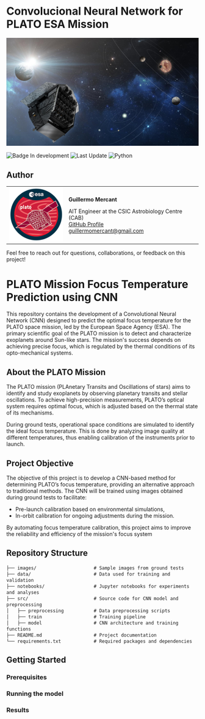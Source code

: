 # Convolucional Neural Network for PLATO ESA Mission
![PLATO conceptual Image](images/Conceptual_Image.png)

![Badge In development](https://img.shields.io/badge/STATUS-In%20development-green)
![Last Update](https://img.shields.io/badge/Last_Update-October_2024-blue)
![Python](https://img.shields.io/badge/python-3670A0?style=for-the-badge&logo=python&logoColor=ffdd54)

## Author
<table>
<tr>
<td align="left">

<img src="images/plato_logo_320x320.png" alt="PLATO Logo Image" width="150">

</td>
<td align="left">

**Guillermo Mercant**  

AIT Engineer at the CSIC Astrobiology Centre (CAB)  
[GitHub Profile](https://github.com/Wiflys13)  
[guillermomercant@gmail.com](mailto:guillermomercant@gmail.com)

</td>
</tr>
</table>
Feel free to reach out for questions, collaborations, or feedback on this project!


# PLATO Mission Focus Temperature Prediction using CNN
This repository contains the development of a Convolutional Neural Network (CNN) designed to predict the optimal focus temperature for the PLATO space mission, led by the European Space Agency (ESA). The primary scientific goal of the PLATO mission is to detect and characterize exoplanets around Sun-like stars. The mission's success depends on achieving precise focus, which is regulated by the thermal conditions of its opto-mechanical systems.

## About the PLATO Mission
The PLATO mission (PLAnetary Transits and Oscillations of stars) aims to identify and study exoplanets by observing planetary transits and stellar oscillations. To achieve high-precision measurements, PLATO’s optical system requires optimal focus, which is adjusted based on the thermal state of its mechanisms.

During ground tests, operational space conditions are simulated to identify the ideal focus temperature. This is done by analyzing image quality at different temperatures, thus enabling calibration of the instruments prior to launch.

## Project Objective
The objective of this project is to develop a CNN-based method for determining PLATO’s focus temperature, providing an alternative approach to traditional methods. The CNN will be trained using images obtained during ground tests to facilitate:

* Pre-launch calibration based on environmental simulations,
* In-orbit calibration for ongoing adjustments during the mission.

By automating focus temperature calibration, this project aims to improve the reliability and efficiency of the mission's focus system

## Repository Structure

```
├── images/                     # Sample images from ground tests
├── data/                       # Data used for training and validation
├── notebooks/                  # Jupyter notebooks for experiments and analyses
├── src/                        # Source code for CNN model and preprocessing
│   ├── preprocessing           # Data preprocessing scripts
│   ├── train                   # Training pipeline
│   ├── model                   # CNN architecture and training functions
├── README.md                   # Project documentation
└── requirements.txt            # Required packages and dependencies
```

## Getting Started

### Prerequisites
### Running the model
### Results



